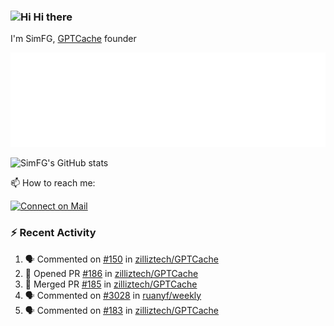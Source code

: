 ### <img src='https://qpluspicture.oss-cn-beijing.aliyuncs.com/6LjjQA/Hi.gif' alt='Hi' width="24"/> Hi there

I'm SimFG, [GPTCache](https://github.com/zilliztech/GPTCache) founder

![Metrics 👋](/metrics.plugin.followup.user.svg)

![SimFG's GitHub stats](https://github-readme-stats.vercel.app/api?username=SimFG&show_icons=true&theme=radical&count_private=true)

📫 How to reach me:

[![Connect on Mail](https://img.shields.io/badge/Ask%20me-anything-1abc9c.svg)](mailto:1142838399@qq.com)

### :zap: Recent Activity

<!--START_SECTION:activity-->
1. 🗣 Commented on [#150](https://github.com/zilliztech/GPTCache/issues/150) in [zilliztech/GPTCache](https://github.com/zilliztech/GPTCache)
2. 💪 Opened PR [#186](https://github.com/zilliztech/GPTCache/pull/186) in [zilliztech/GPTCache](https://github.com/zilliztech/GPTCache)
3. 🎉 Merged PR [#185](https://github.com/zilliztech/GPTCache/pull/185) in [zilliztech/GPTCache](https://github.com/zilliztech/GPTCache)
4. 🗣 Commented on [#3028](https://github.com/ruanyf/weekly/issues/3028) in [ruanyf/weekly](https://github.com/ruanyf/weekly)
5. 🗣 Commented on [#183](https://github.com/zilliztech/GPTCache/issues/183) in [zilliztech/GPTCache](https://github.com/zilliztech/GPTCache)
<!--END_SECTION:activity-->


